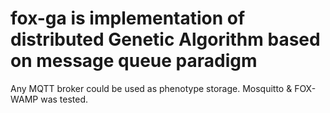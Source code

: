 # fox-ga is implementation of distributed Genetic Algorithm based on message queue paradigm

Any MQTT broker could be used as phenotype storage. Mosquitto & FOX-WAMP was tested.
